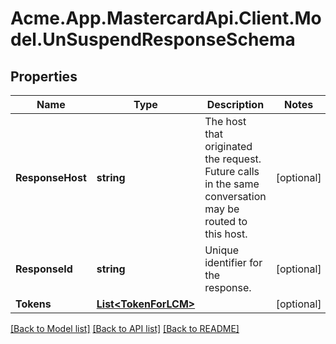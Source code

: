 
# Acme.App.MastercardApi.Client.Model.UnSuspendResponseSchema

## Properties

Name | Type | Description | Notes
------------ | ------------- | ------------- | -------------
**ResponseHost** | **string** | The host that originated the request. Future calls in the same conversation may be routed to this host.  | [optional] 
**ResponseId** | **string** | Unique identifier for the response.  | [optional] 
**Tokens** | [**List&lt;TokenForLCM&gt;**](TokenForLCM.md) |  | [optional] 

[[Back to Model list]](../README.md#documentation-for-models)
[[Back to API list]](../README.md#documentation-for-api-endpoints)
[[Back to README]](../README.md)

